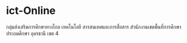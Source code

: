 # ict-Online
กลุ่มส่งเสริมการศึกษาทางไกล เทคโนโลยี สารสนเทศและการสื่อสาร สำนักงานเขตพื้นที่การศึกษาประถมศึกษา อุดรธานี เขต 4
